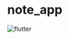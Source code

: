 # note_app

![flutter](https://github.com/user-attachments/assets/754e13fc-93e9-4ec6-bfd0-11c22348091a)
